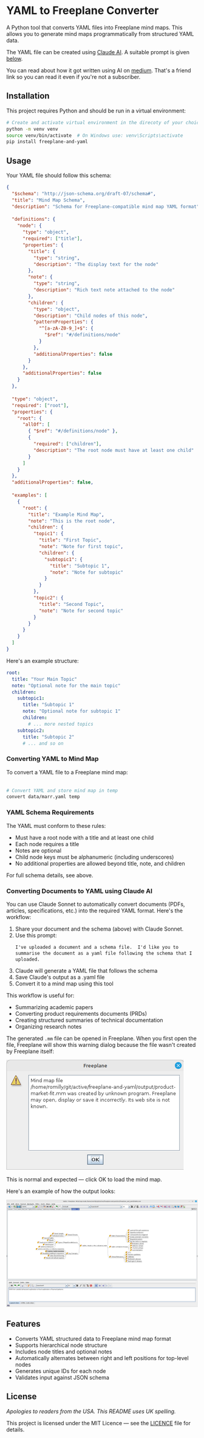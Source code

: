 # YAML to Freeplane Converter

A Python tool that converts YAML files into Freeplane mind maps. This allows you to generate mind maps programmatically from structured YAML data.

The YAML file can be created using [Claude AI](https://claude.ai/chat/). A suitable prompt is given [below](#converting-documents-to-mind-maps-using-claude-ai).

You can read about how it got written using AI on [medium](https://medium.com/@romillyc/build-your-own-mind-map-tools-with-ai-b193564f2464?sk=b353aa7d16d6412e4aae8f3eab0ec554).
That's a friend link so you can read it even if you're not a subscriber.

## Installation

This project requires Python and should be run in a virtual environment:

```bash
# Create and activate virtual environment in the direcoty of your choice
python -m venv venv
source venv/bin/activate  # On Windows use: venv\Scripts\activate
pip install freeplane-and-yaml
```


## Usage

Your YAML file should follow this schema:

```json
{
  "$schema": "http://json-schema.org/draft-07/schema#",
  "title": "Mind Map Schema",
  "description": "Schema for Freeplane-compatible mind map YAML format",
  
  "definitions": {
    "node": {
      "type": "object",
      "required": ["title"],
      "properties": {
        "title": {
          "type": "string",
          "description": "The display text for the node"
        },
        "note": {
          "type": "string",
          "description": "Rich text note attached to the node"
        },
        "children": {
          "type": "object",
          "description": "Child nodes of this node",
          "patternProperties": {
            "^[a-zA-Z0-9_]+$": {
              "$ref": "#/definitions/node"
            }
          },
          "additionalProperties": false
        }
      },
      "additionalProperties": false
    }
  },

  "type": "object",
  "required": ["root"],
  "properties": {
    "root": {
      "allOf": [
        { "$ref": "#/definitions/node" },
        { 
          "required": ["children"],
          "description": "The root node must have at least one child"
        }
      ]
    }
  },
  "additionalProperties": false,

  "examples": [
    {
      "root": {
        "title": "Example Mind Map",
        "note": "This is the root node",
        "children": {
          "topic1": {
            "title": "First Topic",
            "note": "Note for first topic",
            "children": {
              "subtopic1": {
                "title": "Subtopic 1",
                "note": "Note for subtopic"
              }
            }
          },
          "topic2": {
            "title": "Second Topic",
            "note": "Note for second topic"
          }
        }
      }
    }
  ]
}

```

Here's an example structure:

```yaml
root:
  title: "Your Main Topic"
  note: "Optional note for the main topic"
  children:
    subtopic1:
      title: "Subtopic 1"
      note: "Optional note for subtopic 1"
      children:
        # ... more nested topics
    subtopic2:
      title: "Subtopic 2"
      # ... and so on
```

### Converting YAML to Mind Map

To convert a YAML file to a Freeplane mind map:

```bash

# Convert YAML and store mind map in temp
convert data/marr.yaml temp
```

### YAML Schema Requirements

The YAML must conform to these rules:
- Must have a root node with a title and at least one child
- Each node requires a title
- Notes are optional
- Child node keys must be alphanumeric (including underscores)
- No additional properties are allowed beyond title, note, and children

For full schema details, see above.

### Converting Documents to YAML using Claude AI

You can use Claude Sonnet to automatically convert documents (PDFs, articles, specifications, etc.) into the required YAML format. Here's the workflow:

1. Share your document and the schema (above) with Claude Sonnet.
2. Use this prompt:
   ```
   I've uploaded a document and a schema file.  I'd like you to summarise the document as a yaml file following the schema that I uploaded.
   ```
3. Claude will generate a YAML file that follows the schema
4. Save Claude's output as a .yaml file
5. Convert it to a mind map using this tool

This workflow is useful for:
- Summarizing academic papers
- Converting product requirements documents (PRDs)
- Creating structured summaries of technical documentation
- Organizing research notes


The generated `.mm` file can be opened in Freeplane. When you first open the file, Freeplane will show this warning dialog because the file wasn't created by Freeplane itself:

![Freeplane Warning Dialog](images/warning-dialog.png)

This is normal and expected — click OK to load the mind map.

Here's an example of how the output looks:

![Example Mind Map](images/Screenshot%20at%202025-02-12%2010-43-23.png)

## Features

- Converts YAML structured data to Freeplane mind map format
- Supports hierarchical node structure
- Includes node titles and optional notes
- Automatically alternates between right and left positions for top-level nodes
- Generates unique IDs for each node
- Validates input against JSON schema

## License

_Apologies to readers from the USA. This README uses UK spelling._

This project is licensed under the MIT Licence — see the [LICENCE](LICENSE) file for details.
